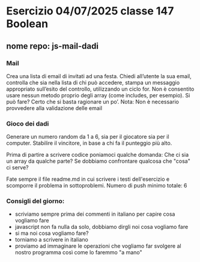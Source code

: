 # Esercizio 04/07/2025 classe 147 Boolean

## nome repo: js-mail-dadi

### Mail

Crea una lista di email di invitati ad una festa.
Chiedi all’utente la sua email,
controlla che sia nella lista di chi può accedere,
stampa un messaggio appropriato sull’esito del controllo, utilizzando un ciclo for.
Non è consentito usare nessun metodo proprio degli array (come includes, per esempio).
Si può fare? Certo che si basta ragionare un po’.
Nota:
Non è necessario provvedere alla validazione delle email

### Gioco dei dadi

Generare un numero random da 1 a 6, sia per il giocatore sia per il computer.
Stabilire il vincitore, in base a chi fa il punteggio più alto.

Prima di partire a scrivere codice poniamoci qualche domanda:
Che ci sia un array da qualche parte?
Se dobbiamo confrontare qualcosa che "cosa" ci serve?

Fate sempre il file readme.md in cui scrivere i testi dell'esercizio e scomporre il problema in sottoproblemi.
Numero di push minimo totale: 6

### Consigli del giorno:

- scriviamo sempre prima dei commenti in italiano per capire cosa vogliamo fare
- javascript non fa nulla da solo, dobbiamo dirgli noi cosa vogliamo fare
- si ma noi cosa vogliamo fare?
- torniamo a scrivere in italiano
- proviamo ad immaginare le operazioni che vogliamo far svolgere al nostro programma così come lo faremmo "a mano"
